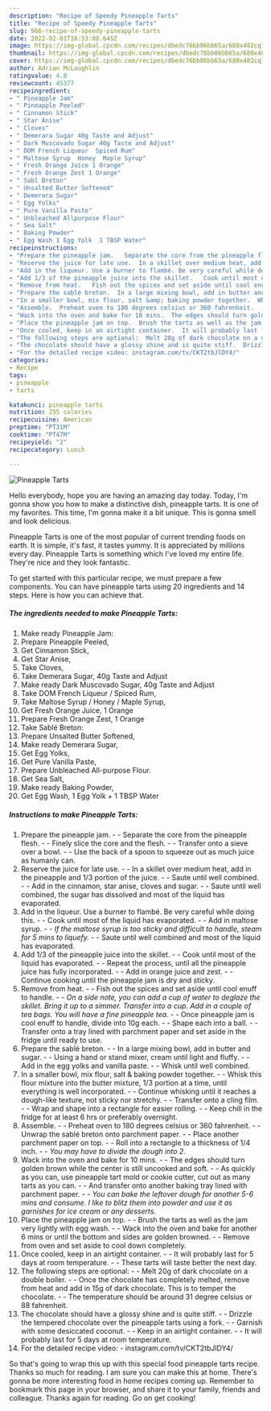```yaml
---
description: "Recipe of Speedy Pineapple Tarts"
title: "Recipe of Speedy Pineapple Tarts"
slug: 966-recipe-of-speedy-pineapple-tarts
date: 2022-02-01T16:53:08.645Z
image: https://img-global.cpcdn.com/recipes/dbedc76bb06bb65a/680x482cq70/pineapple-tarts-recipe-main-photo.jpg
thumbnail: https://img-global.cpcdn.com/recipes/dbedc76bb06bb65a/680x482cq70/pineapple-tarts-recipe-main-photo.jpg
cover: https://img-global.cpcdn.com/recipes/dbedc76bb06bb65a/680x482cq70/pineapple-tarts-recipe-main-photo.jpg
author: Adrian McLaughlin
ratingvalue: 4.8
reviewcount: 45377
recipeingredient:
- " Pineapple Jam"
- " Pineapple Peeled"
- " Cinnamon Stick"
- " Star Anise"
- " Cloves"
- " Demerara Sugar 40g Taste and Adjust"
- " Dark Muscovado Sugar 40g Taste and Adjust"
- " DOM French Liqueur  Spiced Rum"
- " Maltose Syrup  Honey  Maple Syrup"
- " Fresh Orange Juice 1 Orange"
- " Fresh Orange Zest 1 Orange"
- " Sabl Breton"
- " Unsalted Butter Softened"
- " Demerara Sugar"
- " Egg Yolks"
- " Pure Vanilla Paste"
- " Unbleached Allpurpose Flour"
- " Sea Salt"
- " Baking Powder"
- " Egg Wash 1 Egg Yolk  1 TBSP Water"
recipeinstructions:
- "Prepare the pineapple jam.   Separate the core from the pineapple flesh.  Finely slice the core and the flesh.  Transfer onto a sieve over a bowl.  Use the back of a spoon to squeeze out as much juice as humanly can."
- "Reserve the juice for late use.  In a skillet over medium heat, add in the pineapple and 1/3 portion of the juice.  Saute until well combined.  Add in the cinnamon, star anise, cloves and sugar.  Saute until well combined, the sugar has dissolved and most of the liquid has evaporated."
- "Add in the liqueur. Use a burner to flambé. Be very careful while doing this.  Cook until most of the liquid has evaporated.   Add in maltose syrup.  *If the maltose syrup is too sticky and difficult to handle, steam for 5 mins to liquefy.*  Saute until well combined and most of the liquid has evaporated."
- "Add 1/3 of the pineapple juice into the skillet.   Cook until most of the liquid has evaporated.   Repeat the process, until all the pineapple juice has fully incorporated.   Add in orange juice and zest.  Continue cooking until the pineapple jam is dry and sticky."
- "Remove from heat.   Fish out the spices and set aside until cool enuff to handle.  *On a side note, you can add a cup of water to deglaze the skillet. Bring it up to a simmer. Transfer into a cup. Add in a couple of tea bags. You will have a fine pineapple tea.*  Once pineapple jam is cool enuff to handle, divide into 10g each.  Shape each into a ball.  Transfer onto a tray lined with parchment paper and set aside in the fridge until ready to use."
- "Prepare the sablé breton.  In a large mixing bowl, add in butter and sugar.  Using a hand or stand mixer, cream until light and fluffy.  Add in the egg yolks and vanilla paste.  Whisk until well combined."
- "In a smaller bowl, mix flour, salt &amp; baking powder together.  Whisk this flour mixture into the butter mixture, 1/3 portion at a time, until everything is well incorporated.  Continue whisking until it reaches a dough-like texture, not sticky nor stretchy.  Transfer onto a cling film.  Wrap and shape into a rectangle for easier rolling.  Keep chill in the fridge for at least 6 hrs or preferably overnight."
- "Assemble.  Preheat oven to 180 degrees celsius or 360 fahrenheit.   Unwrap the sablé breton onto parchment paper.  Place another parchment paper on top.  Roll into a rectangle to a thickness of 1/4 inch.  *You may have to divide the dough into 2.*"
- "Wack into the oven and bake for 10 mins.  The edges should turn golden brown while the center is still uncooked and soft.  As quickly as you can, use pineapple tart mold or cookie cutter, cut out as many tarts as you can.  And transfer onto another baking tray lined with parchment paper.  *You can bake the leftover dough for another 5-6 mins and consume. I like to blitz them into powder and use it as garnishes for ice cream or any desserts.*"
- "Place the pineapple jam on top.  Brush the tarts as well as the jam very lightly with egg wash.  Wack into the oven and bake for another 6 mins or until the bottom and sides are golden browned.  Remove from oven and set aside to cool down completely."
- "Once cooled, keep in an airtight container.  It will probably last for 5 days at room temperature.  These tarts will taste better the next day."
- "The following steps are optional:  Melt 20g of dark chocolate on a double boiler.  Once the chocolate has completely melted, remove from heat and add in 15g of dark chocolate. This is to temper the chocolate.  The temperature should be around 31 degree celsius or 88 fahrenheit."
- "The chocolate should have a glossy shine and is quite stiff.  Drizzle the tempered chocolate over the pineapple tarts using a fork.  Garnish with some desiccated coconut.  Keep in an airtight container.  It will probably last for 5 days at room temperature."
- "For the detailed recipe video: instagram.com/tv/CKT2tbJlDY4/"
categories:
- Recipe
tags:
- pineapple
- tarts

katakunci: pineapple tarts 
nutrition: 255 calories
recipecuisine: American
preptime: "PT31M"
cooktime: "PT47M"
recipeyield: "2"
recipecategory: Lunch

---
```



![Pineapple Tarts](https://img-global.cpcdn.com/recipes/dbedc76bb06bb65a/680x482cq70/pineapple-tarts-recipe-main-photo.jpg)

Hello everybody, hope you are having an amazing day today. Today, I'm gonna show you how to make a distinctive dish, pineapple tarts. It is one of my favorites. This time, I'm gonna make it a bit unique. This is gonna smell and look delicious.

Pineapple Tarts is one of the most popular of current trending foods on earth. It is simple, it's fast, it tastes yummy. It is appreciated by millions every day. Pineapple Tarts is something which I've loved my entire life. They're nice and they look fantastic.




To get started with this particular recipe, we must prepare a few components. You can have pineapple tarts using 20 ingredients and 14 steps. Here is how you can achieve that.

<!--inarticleads1-->

##### The ingredients needed to make Pineapple Tarts:

1. Make ready  Pineapple Jam:
1. Prepare  Pineapple Peeled,
1. Get  Cinnamon Stick,
1. Get  Star Anise,
1. Take  Cloves,
1. Take  Demerara Sugar, 40g Taste and Adjust
1. Make ready  Dark Muscovado Sugar, 40g Taste and Adjust
1. Take  DOM French Liqueur / Spiced Rum,
1. Take  Maltose Syrup / Honey / Maple Syrup,
1. Get  Fresh Orange Juice, 1 Orange
1. Prepare  Fresh Orange Zest, 1 Orange
1. Take  Sablé Breton:
1. Prepare  Unsalted Butter Softened,
1. Make ready  Demerara Sugar,
1. Get  Egg Yolks,
1. Get  Pure Vanilla Paste,
1. Prepare  Unbleached All-purpose Flour.
1. Get  Sea Salt,
1. Make ready  Baking Powder,
1. Get  Egg Wash, 1 Egg Yolk + 1 TBSP Water




<!--inarticleads2-->

##### Instructions to make Pineapple Tarts:

1. Prepare the pineapple jam.  -  - Separate the core from the pineapple flesh. -  - Finely slice the core and the flesh. -  - Transfer onto a sieve over a bowl. -  - Use the back of a spoon to squeeze out as much juice as humanly can.
1. Reserve the juice for late use. -  - In a skillet over medium heat, add in the pineapple and 1/3 portion of the juice. -  - Saute until well combined. -  - Add in the cinnamon, star anise, cloves and sugar. -  - Saute until well combined, the sugar has dissolved and most of the liquid has evaporated.
1. Add in the liqueur. Use a burner to flambé. Be very careful while doing this. -  - Cook until most of the liquid has evaporated.  -  - Add in maltose syrup. -  - *If the maltose syrup is too sticky and difficult to handle, steam for 5 mins to liquefy.* -  - Saute until well combined and most of the liquid has evaporated.
1. Add 1/3 of the pineapple juice into the skillet.  -  - Cook until most of the liquid has evaporated.  -  - Repeat the process, until all the pineapple juice has fully incorporated.  -  - Add in orange juice and zest. -  - Continue cooking until the pineapple jam is dry and sticky.
1. Remove from heat.  -  - Fish out the spices and set aside until cool enuff to handle. -  - *On a side note, you can add a cup of water to deglaze the skillet. Bring it up to a simmer. Transfer into a cup. Add in a couple of tea bags. You will have a fine pineapple tea.* -  - Once pineapple jam is cool enuff to handle, divide into 10g each. -  - Shape each into a ball. -  - Transfer onto a tray lined with parchment paper and set aside in the fridge until ready to use.
1. Prepare the sablé breton. -  - In a large mixing bowl, add in butter and sugar. -  - Using a hand or stand mixer, cream until light and fluffy. -  - Add in the egg yolks and vanilla paste. -  - Whisk until well combined.
1. In a smaller bowl, mix flour, salt &amp; baking powder together. -  - Whisk this flour mixture into the butter mixture, 1/3 portion at a time, until everything is well incorporated. -  - Continue whisking until it reaches a dough-like texture, not sticky nor stretchy. -  - Transfer onto a cling film. -  - Wrap and shape into a rectangle for easier rolling. -  - Keep chill in the fridge for at least 6 hrs or preferably overnight.
1. Assemble. -  - Preheat oven to 180 degrees celsius or 360 fahrenheit.  -  - Unwrap the sablé breton onto parchment paper. -  - Place another parchment paper on top. -  - Roll into a rectangle to a thickness of 1/4 inch. -  - *You may have to divide the dough into 2.*
1. Wack into the oven and bake for 10 mins. -  - The edges should turn golden brown while the center is still uncooked and soft. -  - As quickly as you can, use pineapple tart mold or cookie cutter, cut out as many tarts as you can. -  - And transfer onto another baking tray lined with parchment paper. -  - *You can bake the leftover dough for another 5-6 mins and consume. I like to blitz them into powder and use it as garnishes for ice cream or any desserts.*
1. Place the pineapple jam on top. -  - Brush the tarts as well as the jam very lightly with egg wash. -  - Wack into the oven and bake for another 6 mins or until the bottom and sides are golden browned. -  - Remove from oven and set aside to cool down completely.
1. Once cooled, keep in an airtight container. -  - It will probably last for 5 days at room temperature. -  - These tarts will taste better the next day.
1. The following steps are optional: -  - Melt 20g of dark chocolate on a double boiler. -  - Once the chocolate has completely melted, remove from heat and add in 15g of dark chocolate. This is to temper the chocolate. -  - The temperature should be around 31 degree celsius or 88 fahrenheit.
1. The chocolate should have a glossy shine and is quite stiff. -  - Drizzle the tempered chocolate over the pineapple tarts using a fork. -  - Garnish with some desiccated coconut. -  - Keep in an airtight container. -  - It will probably last for 5 days at room temperature.
1. For the detailed recipe video: - instagram.com/tv/CKT2tbJlDY4/




So that's going to wrap this up with this special food pineapple tarts recipe. Thanks so much for reading. I am sure you can make this at home. There's gonna be more interesting food in home recipes coming up. Remember to bookmark this page in your browser, and share it to your family, friends and colleague. Thanks again for reading. Go on get cooking!
